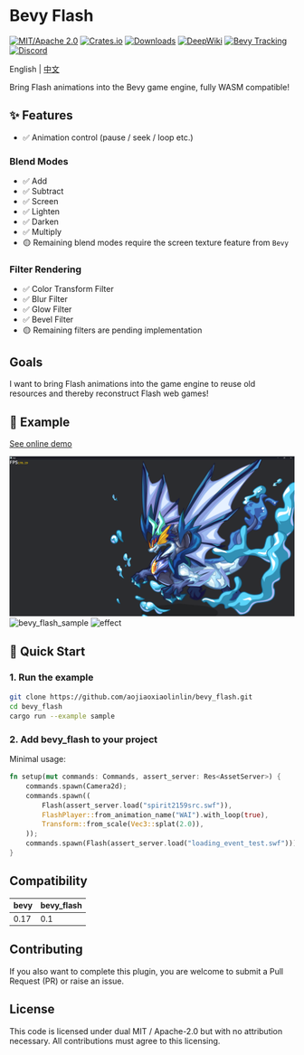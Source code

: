 # Bevy Flash

[![MIT/Apache 2.0](https://img.shields.io/badge/license-MIT%2FApache-blue.svg)](https://github.com/aojiaoxiaolinlin/bevy_flash/#license)
[![Crates.io](https://img.shields.io/crates/v/bevy_flash.svg)](https://crates.io/crates/bevy_flash)
[![Downloads](https://img.shields.io/crates/d/bevy_flash.svg)](https://crates.io/crates/bevy_flash)
[![DeepWiki](https://deepwiki.com/badge.svg)](https://deepwiki.com/aojiaoxiaolinlin/bevy_flash)
[![Bevy Tracking](https://img.shields.io/badge/Bevy%20tracking-main-lightblue)](https://github.com/bevyengine/bevy/blob/main/docs/plugins_guidelines.md#main-branch-tracking)
[![Discord](https://img.shields.io/discord/1420207300710236180.svg?label=&logo=discord&logoColor=ffffff&color=7389D8&labelColor=6A7EC2)](https://discord.gg/aDzUKVE4)

English | [中文](./README.zh_CN.md)

Bring Flash animations into the Bevy game engine, fully WASM compatible!

## ✨ Features

- ✅ Animation control (pause / seek / loop etc.)  

### Blend Modes
- ✅ Add
- ✅ Subtract
- ✅ Screen
- ✅ Lighten
- ✅ Darken
- ✅ Multiply
- 🟡 Remaining blend modes require the screen texture feature from  `Bevy`

### Filter Rendering
- ✅ Color Transform Filter
- ✅ Blur Filter
- ✅ Glow Filter
- ✅ Bevel Filter
- 🟡 Remaining filters are pending implementation

## Goals

I want to bring Flash animations into the game engine to reuse old resources and thereby reconstruct Flash web games!


## 📸 Example
[See online demo](https://aojiaoxiaolinlin.github.io/bevy_flash_demo/)

![show_case](./docs/Readme/xiao_hai_shen_long.png)
![bevy_flash_sample](https://github.com/user-attachments/assets/8bf354d0-0c7b-4bce-bd2f-65fb0fcbc590)
![effect](./docs/Readme/filter_effect.gif)

## 🚀 Quick Start

### 1. Run the example

```bash
git clone https://github.com/aojiaoxiaolinlin/bevy_flash.git
cd bevy_flash
cargo run --example sample
```

### 2. Add bevy_flash to your project

Minimal usage:

```rust
fn setup(mut commands: Commands, assert_server: Res<AssetServer>) {
    commands.spawn(Camera2d);
    commands.spawn((
        Flash(assert_server.load("spirit2159src.swf")),
        FlashPlayer::from_animation_name("WAI").with_loop(true),
        Transform::from_scale(Vec3::splat(2.0)),
    ));
    commands.spawn(Flash(assert_server.load("loading_event_test.swf")));
}
```

## Compatibility
|bevy|bevy_flash|
|--|--|
|0.17|0.1|


## Contributing
If you also want to complete this plugin, you are welcome to submit a Pull Request (PR) or raise an issue.  

## License

This code is licensed under dual MIT / Apache-2.0 but with no attribution necessary. All contributions must agree to this licensing.
